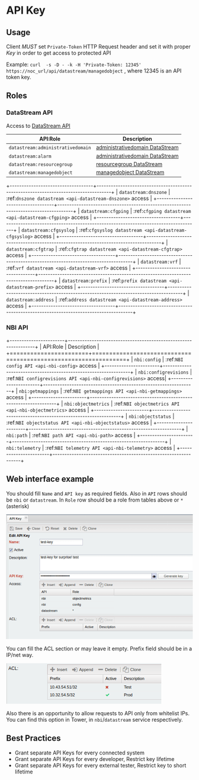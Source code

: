 # API Key

## Usage
Client *MUST* set `Private-Token` HTTP Request header and set it
with proper *Key* in order to get access to protected API

Example: `curl  -s -D - -k -H 'Private-Token: 12345'  https://noc_url/api/datastream/managedobject` ,
where 12345 is an API token key.

## Roles

### DataStream API
Access to [DataStream API](../../../api/datastream/index.md)

API:Role | Description
-------- | -----------
`datastream:administrativedomain` | [administrativedomain DataStream](../../../api/datastream/administrativedomain.md)
`datastream:alarm` | [administrativedomain DataStream](../../../api/datastream/alarm.md)
`datastream:resourcegroup` | [resourcegroup DataStream](../../../api/datastream/resourcegroup.md)
`datastream:managedobject` | [managedobject DataStream](../../../api/datastream/managedobject.md)

+-----------------------------------+------------------------------------------------------------------------------------+
| `datastream:dnszone`              | :ref:`dnszone datastream <api-datastream-dnszone>` access                          |
+-----------------------------------+------------------------------------------------------------------------------------+
| `datastream:cfgping`              | :ref:`cfgping datastream <api-datastream-cfgping>` access                          |
+-----------------------------------+------------------------------------------------------------------------------------+
| `datastream:cfgsyslog`            | :ref:`cfgsyslog datastream <api-datastream-cfgsyslog>` access                      |
+-----------------------------------+------------------------------------------------------------------------------------+
| `datastream:cfgtrap`              | :ref:`cfgtrap datastream <api-datastream-cfgtrap>` access                          |
+-----------------------------------+------------------------------------------------------------------------------------+
| `datastream:vrf`                  | :ref:`vrf datastream <api-datastream-vrf>` access                                  |
+-----------------------------------+------------------------------------------------------------------------------------+
| `datastream:prefix`               | :ref:`prefix datastream <api-datastream-prefix>` access                            |
+-----------------------------------+------------------------------------------------------------------------------------+
| `datastream:address`              | :ref:`address datastream <api-datastream-address>` access                          |
+-----------------------------------+------------------------------------------------------------------------------------+

### NBI API

+-----------------------+----------------------------------------------------------------+
| API:Role              | Description                                                    |
+=======================+================================================================+
| `nbi:config`          | :ref:`NBI config API <api-nbi-config>` access                  |
+-----------------------+----------------------------------------------------------------+
| `nbi:configrevisions` | :ref:`NBI configrevisions API <api-nbi-configrevisions>` access|
+-----------------------+----------------------------------------------------------------+
| `nbi:getmappings`     | :ref:`NBI getmappings API <api-nbi-getmappings>` access        |
+-----------------------+----------------------------------------------------------------+
| `nbi:objectmetrics`   | :ref:`NBI objectmetrics API <api-nbi-objectmetrics>` access    |
+-----------------------+----------------------------------------------------------------+
| `nbi:objectstatus`    | :ref:`NBI objectstatus API <api-nbi-objectstatus>` access      |
+-----------------------+----------------------------------------------------------------+
| `nbi:path`            | :ref:`NBI path API <api-nbi-path>` access                      |
+-----------------------+----------------------------------------------------------------+
| `nbi:telemetry`       | :ref:`NBI telemetry API <api-nbi-telemetry>` access            |
+-----------------------+----------------------------------------------------------------+

## Web interface example
You should fill `Name` and `API key` as required fields.
Also in `API` rows should be `nbi`  or `datastream`. In `Role` row should be a role from tables above or `*` (asterisk)

![Edit API](edit_api.png)

You can fill the ACL section or may leave it empty.
Prefix field should be in a IP/net way.

![Edit API ACL](edit_api_acl.png)

Also there is an opportunity to allow requests to API only from whitelist IPs.
You can find this option in Tower, in `nbi`/`datastream` service respectively.

## Best Practices
* Grant separate API Keys for every connected system
* Grant separate API Keys for every developer, Restrict key lifetime
* Grant separate API Keys for every external tester, Restrict key to short lifetime
